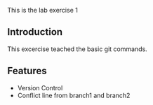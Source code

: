 This is the lab exercise 1

## Introduction
This excercise teached the basic git commands.

## Features
- Version Control
- Conflict line from branch1 and branch2